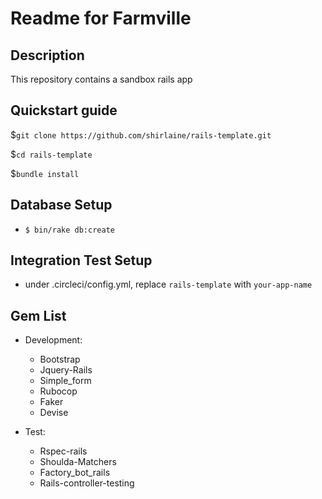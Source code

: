 # Readme for Farmville

## Description
This repository contains a sandbox rails app

## Quickstart guide

$`git clone https://github.com/shirlaine/rails-template.git`

$`cd rails-template`

$`bundle install`

## Database Setup
- `$ bin/rake db:create`

## Integration Test Setup
- under .circleci/config.yml, replace `rails-template` with `your-app-name`

## Gem List
- Development:
  - Bootstrap
  - Jquery-Rails
  - Simple_form
  - Rubocop
  - Faker
  - Devise

- Test:
  - Rspec-rails
  - Shoulda-Matchers
  - Factory_bot_rails
  - Rails-controller-testing
